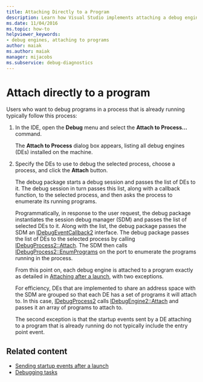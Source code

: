 ```yaml
---
title: Attaching Directly to a Program
description: Learn how Visual Studio implements attaching a debug engine to a process that is already running by using this procedure in the Visual Studio IDE.
ms.date: 11/04/2016
ms.topic: how-to
helpviewer_keywords:
- debug engines, attaching to programs
author: maiak
ms.author: maiak
manager: mijacobs
ms.subservice: debug-diagnostics
---
```

# Attach directly to a program

Users who want to debug programs in a process that is already running typically follow this process:

1. In the IDE, open the **Debug** menu and select the **Attach to Process...** command.

    The **Attach to Process** dialog box appears, listing all debug engines (DEs) installed on the machine.

2. Specify the DEs to use to debug the selected process, choose a process, and click the **Attach** button.

   The debug package starts a debug session and passes the list of DEs to it. The debug session in turn passes this list, along with a callback function, to the selected process, and then asks the process to enumerate its running programs.

   Programmatically, in response to the user request, the debug package instantiates the session debug manager (SDM) and passes the list of selected DEs to it. Along with the list, the debug package passes the SDM an [IDebugEventCallback2](../../extensibility/debugger/reference/idebugeventcallback2.md) interface. The debug package passes the list of DEs to the selected process by calling [IDebugProcess2::Attach](../../extensibility/debugger/reference/idebugprocess2-attach.md). The SDM then calls [IDebugProcess2::EnumPrograms](../../extensibility/debugger/reference/idebugprocess2-enumprograms.md) on the port to enumerate the programs running in the process.

   From this point on, each debug engine is attached to a program exactly as detailed in [Attaching after a launch](../../extensibility/debugger/attaching-after-a-launch.md), with two exceptions.

   For efficiency, DEs that are implemented to share an address space with the SDM are grouped so that each DE has a set of programs it will attach to. In this case, [IDebugProcess2](../../extensibility/debugger/reference/idebugprocess2.md) calls [IDebugEngine2::Attach](../../extensibility/debugger/reference/idebugengine2-attach.md) and passes it an array of programs to attach to.

   The second exception is that the startup events sent by a DE attaching to a program that is already running do not typically include the entry point event.

## Related content
- [Sending startup events after a launch](../../extensibility/debugger/sending-startup-events-after-a-launch.md)
- [Debugging tasks](../../extensibility/debugger/debugging-tasks.md)

